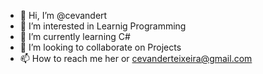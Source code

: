 - 👋 Hi, I’m @cevandert
- 👀 I’m interested in Learnig Programming
- 🌱 I’m currently learning C#
- 💞️ I’m looking to collaborate on Projects
- 📫 How to reach me her or cevanderteixeira@gmail.com

<!---
cevandert/cevandert is a ✨ special ✨ repository because its `README.md` (this file) appears on your GitHub profile.
You can click the Preview link to take a look at your changes.
--->
